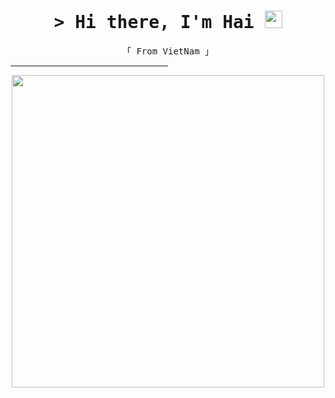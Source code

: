 <h1 align="center">
  <samp>&gt; Hi there, I'm Hai 
    <img src="https://media.giphy.com/media/hvRJCLFzcasrR4ia7z/giphy.gif" width="28">
  </samp>
</h1>
<p align="center"> 
  <samp>
  「 From VietNam 」
  </samp>
</p>
<hr align="center" size="10px"  width="50%"/>
<p align="center"> 
  <img src="https://media.giphy.com/media/ny7UCd6JETnmE/giphy.gif?cid=ecf05e471rd5i7qqc88pc3jaqdzece6ouyjgcl1tijiyaiuo&rid=giphy.gif&ct=g" width="500">
</p>
